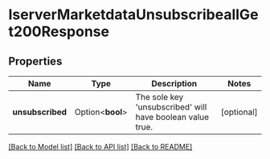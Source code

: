 # IserverMarketdataUnsubscribeallGet200Response

## Properties

Name | Type | Description | Notes
------------ | ------------- | ------------- | -------------
**unsubscribed** | Option<**bool**> | The sole key 'unsubscribed' will have boolean value true. | [optional]

[[Back to Model list]](../README.md#documentation-for-models) [[Back to API list]](../README.md#documentation-for-api-endpoints) [[Back to README]](../README.md)
